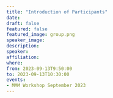 ```yaml
---
title: "Introduction of Participants"
date:
draft: false
featured: false
featured_image: group.png
speaker_image:
description:
speaker:
affiliation:
where:
from: 2023-09-13T9:50:00
to: 2023-09-13T10:30:00
events:
- MMM Workshop September 2023
---
```


